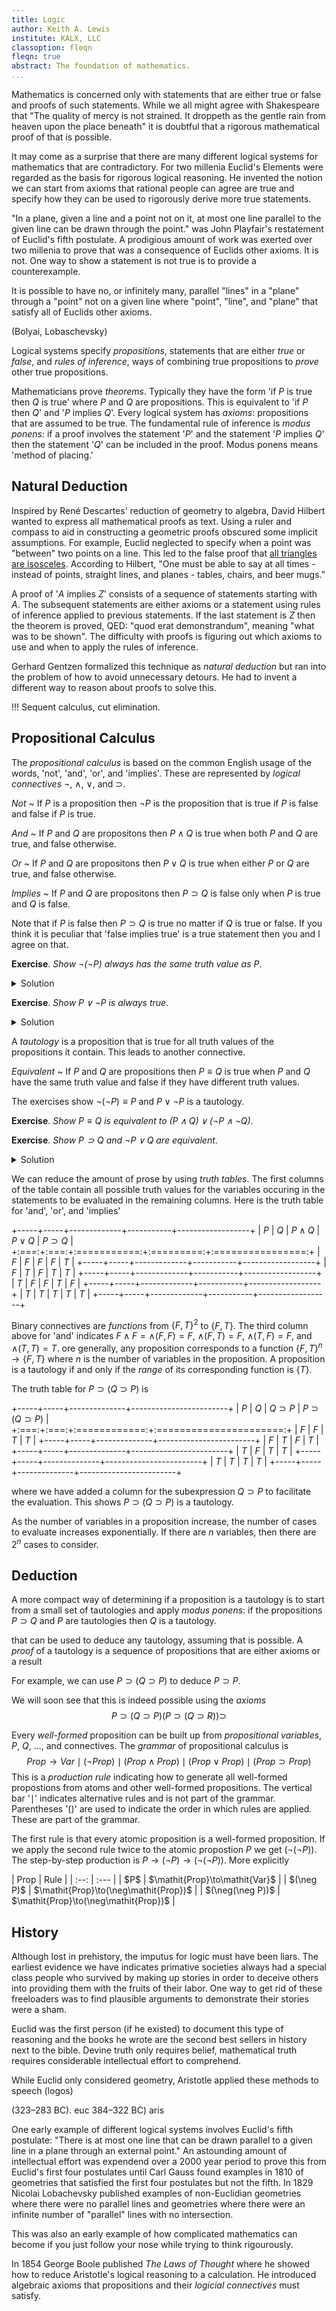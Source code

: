 ```yaml
---
title: Logic
author: Keith A. Lewis
institute: KALX, LLC
classoption: fleqn
fleqn: true
abstract: The foundation of mathematics.
...
```


Mathematics is concerned only with statements that are either true or
false and proofs of such statements.  While we all might agree with
Shakespeare that "The quality of mercy is not strained.  It droppeth as
the gentle rain from heaven upon the place beneath" it is doubtful that
a rigorous mathematical proof of that is possible.

It may come as a surprise that there are many different logical systems
for mathematics that are contradictory. For two millenia Euclid's
Elements were regarded as the basis for rigorous logical reasoning.
He invented the notion we can start from axioms that rational people can agree
are true and specify how they can be used to rigorously derive more true statements.

"In a plane, given a line and a point not on it, at most one line parallel to the given
line can be drawn through the point." was John Playfair's restatement of
Euclid's fifth postulate. A prodigious amount of work was exerted over
two millenia to prove that was a consequence of Euclids other axioms.
It is not. One way to show a statement is not true is to provide
a counterexample.

It is possible to have no, or infinitely many, parallel "lines" 
in a "plane" through a "point" not on a given line where
"point", "line", and "plane" that satisfy all of Euclids other axioms.

(Bolyai, Lobaschevsky)


Logical systems specify _propositions_, statements that are either _true_
or _false_, and _rules of inference_, ways of combining true propositions
to _prove_ other true propositions.

Mathematicians prove _theorems_. Typically they have the form 'if
$P$ is true then $Q$ is true' where $P$ and $Q$ are propositions.
This is equivalent to 'if $P$ then $Q$' and '$P$ implies $Q$'.
Every logical system has _axioms_: propositions that are assumed to be
true. The fundamental rule of inference is _modus ponens_: if a proof
involves the statement '$P$' and the statement '$P$ implies $Q$' then the
statement '$Q$' can be included in the proof.
Modus ponens means 'method of placing.'

## Natural Deduction

Inspired by René Descartes' reduction of geometry to algebra, David
Hilbert wanted to express all mathematical proofs as text. Using a ruler
and compass to aid in constructing a geometric proofs obscured some
implicit assumptions.  For example, Euclid neglected to specify when a
point was "between" two points on a line. This led to the false proof
that [all triangles are isosceles](https://www.jstor.org/stable/24927776).
According to Hilbert, "One must be able to say at all times -
instead of points, straight lines, and planes - tables, chairs, and beer mugs."

A proof of '$A$ implies $Z$' consists of
a sequence of statements starting with $A$. The subsequent statements
are either axioms or a statement using rules of inference applied to
previous statements. If the last statement is $Z$ then the theorem is
proved, QED: "quod erat demonstrandum", meaning "what was to be shown".
The difficulty with proofs is figuring out which axioms to use and when
to apply the rules of inference.

Gerhard Gentzen formalized this technique as _natural deduction_ but
ran into the problem of how to avoid unnecessary detours.
He had to invent a different way to reason about proofs to solve this.

!!! Sequent calculus, cut elimination.

## Propositional Calculus

The _propositional calculus_ is based on the common English usage of
the words, 'not', 'and', 'or', and 'implies'.  These are represented
by _logical connectives_ $\neg$, $\wedge$, $\vee$, and $\supset$.

_Not_
  ~ If $P$ is a proposition then $\neg P$ is the proposition that is true
  	if $P$ is false and false if $P$ is true.

_And_
  ~ If $P$ and $Q$ are propositons then $P\wedge Q$ is true when both $P$ and
  $Q$ are true, and false otherwise.

_Or_
  ~ If $P$ and $Q$ are propositons then $P\vee Q$ is true when either $P$ or
  $Q$ are true, and false otherwise.

_Implies_
  ~ If $P$ and $Q$ are propositons then $P\supset Q$ is false only when
  $P$ is true and $Q$ is false.

Note that if $P$ is false then $P\supset Q$ is true no matter if $Q$
is true or false. If you think it is peculiar that 'false implies true'
is a true statement then you and I agree on that.

__Exercise__. _Show $\neg(\neg P)$ always has the same truth value as $P$_.
<details>
<summary>Solution</summary>

> If $P$ is true then $\neg P$ is false so $\neg(\neg P)$ is true.
If $P$ is false then $\neg P$ is true so $\neg(\neg P)$ is false.

</details>

__Exercise__. _Show $P\vee\neg P$ is always true_.
<details>
<summary>Solution</summary>

> If $P$ is true then $P\vee\neg P$ is true. 
If $P$ is false then $P\vee\neg P$ is true. 

</details>

A _tautology_ is a proposition that is true for all
truth values of the propositions it contain. This leads to another
connective.

_Equivalent_
  ~ If $P$ and $Q$ are propositions then $P\equiv Q$ is true when $P$ and $Q$
  have the same truth value and false if they have different truth values.

The exercises show $\neg(\neg P)\equiv P$ and $P\vee\neg P$ is a tautology.

__Exercise__. _Show $P\equiv Q$ is equivalent to $(P\wedge Q)\vee(\neg P\wedge\neg Q)$_.

__Exercise__. _Show $P\supset Q$ and $\neg P\vee Q$ are equivalent_.

<details>
<summary>Solution</summary>

> If $P$ is false then $P\supset Q$ is true, as we've just seen.
Since $\neg P$ is true in this case $\neg P\vee Q$ is true.
If $P$ is true and $Q$ is false then
$P\supset Q$ is false and so is $\neg P\vee Q$ since both $\neg P$
and $Q$ are false. If $P$ is true and $Q$ is true then
$P\supset Q$ is true and so is $\neg P\vee Q$ since $Q$ is true.

</details>

We can reduce the amount of prose by using _truth tables_.
The first columns of the table contain all possible truth values
for the variables occuring in the statements to be evaluated
in the remaining columns. Here is the truth table for
'and', 'or', and 'implies'

<div class="truth" class="striped">

+-----+-----+-------------+-----------+------------------+
| $P$ | $Q$ | $P\wedge Q$ | $P\vee Q$ | $P\supset Q$     |
+:===:+:===:+:===========:+:=========:+:================:+
| $F$ | $F$ | $F$         | $F$       | $T$              |
+-----+-----+-------------+-----------+------------------+
| $F$ | $T$ | $F$         | $T$       | $T$              |
+-----+-----+-------------+-----------+------------------+
| $T$ | $F$ | $F$         | $T$       | $F$              |
+-----+-----+-------------+-----------+------------------+
| $T$ | $T$ | $T$         | $T$       | $T$              |
+-----+-----+-------------+-----------+------------------+

</div>

Binary connectives are _functions_ from $\{F,T\}^2$ to $\{F,T\}$. The
third column above for 'and' indicates $F\wedge F = \wedge(F,F) = F$,
$\wedge(F,T) = F$, $\wedge(T,F) = F$, and $\wedge(T,T) = T$. 
ore generally, any proposition corresponds to a function
$\{F,T\}^n\to\{F,T\}$ where $n$ is the number of variables in the
proposition. A proposition is a tautology if and only if the _range_
of its corresponding function is $\{T\}$.

The truth table for $P\supset(Q\supset P)$ is

<div class="truth" class="striped">

+-----+-----+--------------+------------------------+
| $P$ | $Q$ | $Q\supset P$ | $P\supset(Q\supset P)$ |
+:===:+:===:+:============:+:======================:+
| $F$ | $F$ | $T$          | $T$                    |
+-----+-----+--------------+------------------------+
| $F$ | $T$ | $F$          | $T$                    |
+-----+-----+--------------+------------------------+
| $T$ | $F$ | $T$          | $T$                    |
+-----+-----+--------------+------------------------+
| $T$ | $T$ | $T$          | $T$                    |
+-----+-----+--------------+------------------------+

</div>

where we have added a column for the subexpression $Q\supset P$
to facilitate the evaluation. This shows $P\supset(Q\supset P)$ is a tautology.

As the number of variables in a proposition increase, the number of
cases to evaluate increases exponentially. If there are $n$ variables, then there
are $2^n$ cases to consider.

## Deduction

A more compact way of determining if a proposition is a tautology is
to start from a small set of tautologies and apply _modus ponens_: if
the propositions $P\supset Q$ and $P$ are tautologies then $Q$ is a tautology.

that can be used to deduce any tautology,
assuming that is possible. A _proof_ of a tautology is a sequence of propositions
that are either axioms or a result

For example, we can use $P\supset(Q\supset P)$ to deduce $P\supset P$.

We will soon see that this is indeed possible using the _axioms_
$$
	P\supset (Q\supset P)
	(P\supset(Q\supset R))\supset
$$

Every _well-formed_ proposition can be built up from _propositional variables_,
$P$, $Q$, ..., and connectives. The _grammar_ of propositional calculus is
$$
	\mathit{Prop}\to\mathit{Var}
	\mid(\neg\mathit{Prop})
	\mid(\mathit{Prop}\wedge\mathit{Prop})
	\mid(\mathit{Prop}\vee\mathit{Prop})
	\mid(\mathit{Prop}\supset\mathit{Prop})
$$
This is a _production rule_ indicating how to generate all well-formed propostions
from atoms and other well-formed propositions. The vertical bar '$\mid$'
indicates alternative rules and is not part of the grammar. Parentheses '()' are used
to indicate the order in which rules are applied. These are part of the grammar.

The first rule is that every atomic proposition is a well-formed proposition.
If we apply the second rule twice to the atomic propostion $P$ we get $(\neg(\neg P))$.
The step-by-step production is $P\to(\neg P)\to(\neg(\neg P))$. More explicitly

<div id="proof">
| Prop | Rule |
| :--: | :--- |
| $P$ | $\mathit{Prop}\to\mathit{Var}$ |
| $(\neg P)$ | $\mathit{Prop}\to(\neg\mathit{Prop})$ |
| $(\neg(\neg P))$ | $\mathit{Prop}\to(\neg\mathit{Prop})$ |
</div>

## History

Although lost in prehistory, the imputus for logic must have been liars.
The earliest evidence we have indicates primative societies always had
a special class people who survived by making up
stories in order to deceive others into providing them with the
fruits of their labor. One way to get rid of these freeloaders
was to find plausible arguments to demonstrate their stories were a sham.

Euclid was the first person (if he existed) to document this type of
reasoning and the books he wrote are the second best sellers in history
next to the bible. Devine truth only requires belief, mathematical truth
requires considerable intellectual effort to comprehend.

While Euclid only considered geometry, Aristotle applied these methods
to speech (logos)

(323–283 BC). euc
 384–322 BC) aris

One early example of different logical systems involves Euclid's fifth
postulate: "There is at most one line that can be drawn parallel to
a given line in a plane through an external point." An astounding amount of
intellectual effort was expendend over a 2000 year period to prove this
from Euclid's first four postulates until Carl Gauss found examples in
1810 of geometries that satisfied the first four postulates but not the
fifth.  In 1829 Nicolai Lobachevsky published examples of non-Euclidian
geometries where there were no parallel lines and geometries where there
were an infinite number of "parallel" lines with no intersection.

This was also an early example of how complicated mathematics can become
if you just follow your nose while trying to think rigourously.

In 1854 George Boole published _The Laws of Thought_ where he showed how to
reduce Aristotle's logical reasoning to a calculation. He introduced
algebraic axioms that propositions and their _logicial connectives_ must satisfy.

<!--
Euclid postulate vs axiom
"If a line segment intersects two straight lines forming two interior
angles on the same side that sum to less than two right angles, then
the two lines, if extended indefinitely, meet on that side on which the
angles sum to less than two right angles."

Playfair. What a name!
-->
